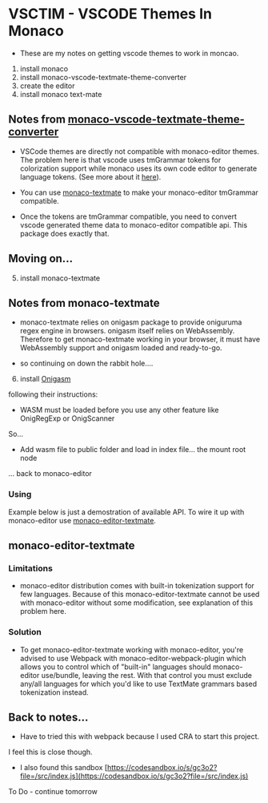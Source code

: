 # VSCTIM - VSCODE Themes In Monaco

 - These are my notes on getting vscode themes to work in moncao.

 1. install monaco
 2. install monaco-vscode-textmate-theme-converter
 3. create the editor
 4. install monaco text-mate

 ## Notes from [monaco-vscode-textmate-theme-converter](https://github.com/Nishkalkashyap/monaco-vscode-textmate-theme-converter)

 - VSCode themes are directly not compatible with monaco-editor themes. The problem here is that vscode uses tmGrammar tokens for colorization support while monaco uses its own code editor to generate language tokens. (See more about it [here](https://github.com/Microsoft/monaco-editor/issues/675#issuecomment-363151951)).

 - You can use [monaco-textmate](https://www.npmjs.com/package/monaco-textmate) to make your monaco-editor tmGrammar compatible.

 - Once the tokens are tmGrammar compatible, you need to convert vscode generated theme data to monaco-editor compatible api. This package does exactly that.

 ## Moving on...

 5. install monaco-textmate

 ## Notes from monaco-textmate

 - monaco-textmate relies on onigasm package to provide oniguruma regex engine in browsers. onigasm itself relies on WebAssembly. Therefore to get monaco-textmate working in your browser, it must have WebAssembly support and onigasm loaded and ready-to-go.

 - so continuing on down the rabbit hole....

 6. install [Onigasm](https://www.npmjs.com/package/onigasm#light-it-up)

 following their instructions:

 - WASM must be loaded before you use any other feature like OnigRegExp or OnigScanner

 So...

 - Add wasm file to public folder and load in index file... the mount root node

... back to monaco-editor

### Using

Example below is just a demostration of available API. To wire it up with monaco-editor use [monaco-editor-textmate](https://github.com/NeekSandhu/monaco-editor-textmate).

## monaco-editor-textmate

### Limitations

 - monaco-editor distribution comes with built-in tokenization support for few languages. Because of this monaco-editor-textmate cannot be used with monaco-editor without some modification, see explanation of this problem here.

### Solution

 - To get monaco-editor-textmate working with monaco-editor, you're advised to use Webpack with monaco-editor-webpack-plugin which allows you to control which of "built-in" languages should monaco-editor use/bundle, leaving the rest. With that control you must exclude any/all languages for which you'd like to use TextMate grammars based tokenization instead.

## Back to notes...

 - Have to tried this with webpack because I used CRA to start this project.

 I feel this is close though. 

 - I also found this sandbox [https://codesandbox.io/s/gc3o2?file=/src/index.js](https://codesandbox.io/s/gc3o2?file=/src/index.js)

 To Do - continue tomorrow